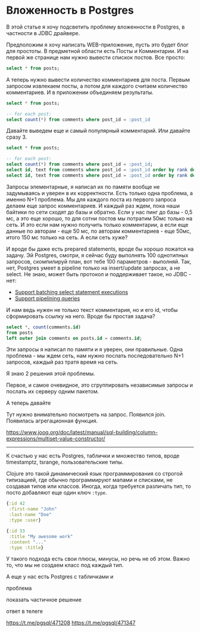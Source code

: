 # Вложенность в Postgres

В этой статье я хочу подсветить проблему вложенности в Postgres, в частности в JDBC драйвере.

Предположим я хочу написать WEB-приложение, пусть это будет блог для простоты.
В предметной области есть Посты и Комментарии.
И на первой же странице нам нужно вывести спискок постов. Все просто:

```sql
select * from posts;
```

А теперь нужно вывести количество комментариев для поста.
Первым запросом извлекаем посты, а потом для каждого считаем количество комментариев.
И в приложении объединяем результаты.

```sql
select * from posts;

-- for each post:
select count(*) from comments where post_id = :post_id
```

Давайте выведем еще и самый популярный комментарий. Или давайте сразу 3.

```sql
select * from posts;

-- for each post:
select count(*) from comments where post_id = :post_id;
select id, text from comments where post_id = :post_id order by rank desc limit 1;
select id, text from comments where post_id = :post_id order by rank desc limit 3;
```

Запросы элементарные, я написал их по памяти вообще не задумываясь и уверен в их корректности.
Есть только одна проблема, а именно N+1 проблема. Мы для каждого поста из первого запроса делаем
еще запрос комментариев. И каждый раз ждем, пока наши байтики по сети сходят до базы и обратно.
Если у нас пинг до базы - 0,5 мс, а это еще хорошо, то для сотни постов мы потратим 50мс только на сеть.
И это если нам нужно получить только комментарии, а если еще данные по авторам - еще 50 мс,
по авторам комментариев - еще 50мс, итого 150 мс только на сеть. А если сеть хуже?

И вроде бы даже есть prepared statements, вроде бы хорошо ложатся на задачу.
Эй Postgres, смотри, я сейчас буду выполнять 100 однотипных запросов,
скомпилируй план, вот тебе 100 параметров - выполняй. Так, нет, Postgres умеет в pipeline только на insert/update запросах,
а не select. Не знаю, может быть протокол и поддерживает такое, но JDBC - нет:

+ [Support batching select statement executions](https://github.com/pgjdbc/pgjdbc/issues/2511)
+ [Support pipelining queries](https://github.com/pgjdbc/pgjdbc/issues/2325)




И нам ведь нужен не только текст комментария, но и его id, чтобы сформировать ссылку на него.
Вроде бы простая задача?


```sql
select *, count(comments.id)
from posts
left outer join comments on posts.id = comments.id;
```



Эти запросы я написал по памяти и я уверен, они правильные.
Одна проблема - мы ждем сеть, нам нужно послать последовательно N+1 запросов,
каждый раз тратя время на сеть.

Я знаю 2 решения этой проблемы.

Первое, и самое очевидное, это сгруппировать независимые запросы и послать их серверу одним пакетом.


А теперь давайте


Тут нужно внимательно посмотреть на запрос.
Появился join. Появилась агрегационная функция.




https://www.jooq.org/doc/latest/manual/sql-building/column-expressions/multiset-value-constructor/



***




К счастью у нас есть Postgres, таблички и множество типов, вроде timestamptz, tsrange, пользовательские типы.



Clojure это такой динамический язык программирования со строгой типизацией,
где обычно программируют мапами и списками, не создавая типов или классов.
Иногда, когда требуется различать тип, то посто добавляют еще один ключ `:type`.

```clojure
{:id 42
 :first-name "John"
 :last-name "Doe"
 :type :user}

{:id 33
 :title "My awesome work"
 :content "..."
 :type :title}
```

У такого подхода есть свои плюсы, минусы, но речь не об этом.
Важно то, что мы не создаем класс под каждый тип.

А еще у нас есть Postgres с табличками и

проблема

показать частичное решение

ответ в телеге




https://t.me/pgsql/471208
https://t.me/pgsql/471347
